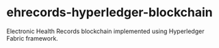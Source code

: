 # ehrecords-hyperledger-blockchain
Electronic Health Records blockchain implemented using Hyperledger Fabric framework.
